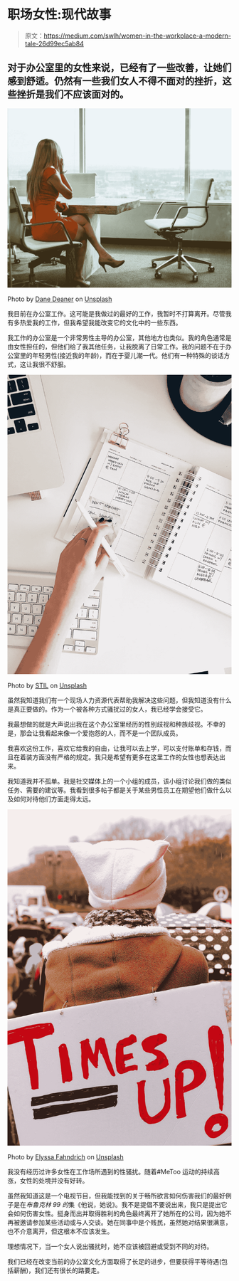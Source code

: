 # 职场女性:现代故事

> 原文：<https://medium.com/swlh/women-in-the-workplace-a-modern-tale-26d99ec5ab84>

## 对于办公室里的女性来说，已经有了一些改善，让她们感到舒适。仍然有一些我们女人不得不面对的挫折，这些挫折是我们不应该面对的。

![](img/38e7f2cef91be5b3c001b1000b8bcc1a.png)

Photo by [Dane Deaner](https://unsplash.com/@danedeaner?utm_source=medium&utm_medium=referral) on [Unsplash](https://unsplash.com?utm_source=medium&utm_medium=referral)

我目前在办公室工作。这可能是我做过的最好的工作，我暂时不打算离开。尽管我有多热爱我的工作，但我希望我能改变它的文化中的一些东西。

我工作的办公室是一个非常男性主导的办公室，其他地方也类似。我的角色通常是由女性担任的，但他们给了我其他任务，让我脱离了日常工作。我的问题不在于办公室里的年轻男性(接近我的年龄)，而在于婴儿潮一代。他们有一种特殊的谈话方式，这让我很不舒服。

![](img/913e4d367c7852884484edf7e77dd787.png)

Photo by [STIL](https://unsplash.com/@stilclassics?utm_source=medium&utm_medium=referral) on [Unsplash](https://unsplash.com?utm_source=medium&utm_medium=referral)

虽然我知道我们有一个现场人力资源代表帮助我解决这些问题，但我知道没有什么是真正要做的。作为一个被各种方式骚扰过的女人，我已经学会接受它。

我最想做的就是大声说出我在这个办公室里经历的性别歧视和种族歧视。不幸的是，那会让我看起来像一个爱抱怨的人，而不是一个团队成员。

我喜欢这份工作，喜欢它给我的自由，让我可以去上学，可以支付账单和存钱，而且在着装方面没有严格的规定。我只是希望有更多在这里工作的女性也想表达出来。

我知道我并不孤单。我是社交媒体上的一个小组的成员，该小组讨论我们做的类似任务、需要的建议等。我看到很多帖子都是关于某些男性员工在期望他们做什么以及如何对待他们方面走得太远。

![](img/7aab3caf3efd809e7524165c752ba31e.png)

Photo by [Elyssa Fahndrich](https://unsplash.com/@elyssarenae?utm_source=medium&utm_medium=referral) on [Unsplash](https://unsplash.com?utm_source=medium&utm_medium=referral)

我没有经历过许多女性在工作场所遇到的性骚扰。随着#MeToo 运动的持续高涨，女性的处境并没有好转。

虽然我知道这是一个电视节目，但我能找到的关于畅所欲言如何伤害我们的最好例子是在*布鲁克林 99 的*集《他说，她说》。我不是提倡不要说出来，我只是提出它会如何伤害女性。挺身而出并取得胜利的角色最终离开了她所在的公司，因为她不再被邀请参加某些活动或与人交谈。她在同事中是个贱民，虽然她对结果很满意，也不介意离开，但这根本不应该发生。

理想情况下，当一个女人说出骚扰时，她不应该被回避或受到不同的对待。

我们已经在改变当前的办公室文化方面取得了长足的进步，但要获得平等待遇(包括薪酬)，我们还有很长的路要走。